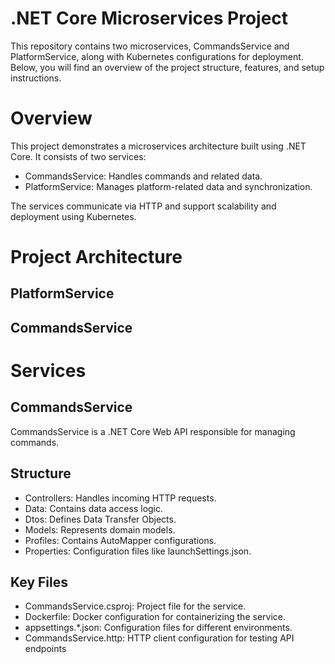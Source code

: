 # .NET Core Microservices Project
This repository contains two microservices, CommandsService and PlatformService, along with Kubernetes configurations for deployment. Below, you will find an overview of the project structure, features, and setup instructions.
# Overview
This project demonstrates a microservices architecture built using .NET Core. It consists of two services: <br />
- CommandsService: Handles commands and related data. 
- PlatformService: Manages platform-related data and synchronization.

The services communicate via HTTP and support scalability and deployment using Kubernetes.
# Project Architecture
## PlatformService
## CommandsService

# Services
## CommandsService
CommandsService is a .NET Core Web API responsible for managing commands.
## Structure
- Controllers: Handles incoming HTTP requests.
- Data: Contains data access logic.
- Dtos: Defines Data Transfer Objects.
- Models: Represents domain models.
- Profiles: Contains AutoMapper configurations.
- Properties: Configuration files like launchSettings.json.
## Key Files
- CommandsService.csproj: Project file for the service.
- Dockerfile: Docker configuration for containerizing the service.
- appsettings.*.json: Configuration files for different environments.
- CommandsService.http: HTTP client configuration for testing API endpoints
